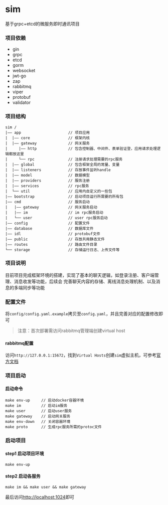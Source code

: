 # sim
基于grpc+etcd的微服务即时通讯项目

### 项目依赖
- gin
- grpc
- etcd
- gorm
- websocket
- jwt-go
- zap
- rabbitmq
- viper
- protobuf
- validator

### 项目结构
```text
sim /
|—— app                     // 项目应用
|  |—— core                 // 框架内核
|  |—— gateway              // 网关服务
|     |—— http              // 包含控制器、中间件、表单验证登，应用请求处理逻辑都放这里
|     └── rpc               // 注册请求处理需要的rpc服务
|  |—— global               // 包含框架全局的常量、变量
|  |—— listeners            // 存放事件监听handle
|  |—— model                // 数据模型
|  |—— providers            // 服务注册
|  |—— services             // rpc服务
|  └── util                 // 应用内自定义的一些包
|—— bootstrap               // 启动项目运行所需要的所有包
|—— cmd                     // 服务启动
|   |—— gateway             // 网关服务启动
|   |—— im                  // im rpc服务启动
|   └── user                // user rpc服务启动
|—— config                  // 配置文件
|—— database                // 数据库文件
|—— idl                     // protobuf文件
|—— public                  // 存放共用静态文件
|—— routes                  // 路由文件目录
└── storage                 // 存储运行日志、上传文件等
```

### 项目说明
目前项目完成框架环境的搭建，实现了基本的聊天逻辑，如登录注册、客户端管理、消息收发等功能，后续会
完善聊天内容的存储、离线消息处理机制、以及消息的多端同步等功能

### 配置文件
将`config/config.yaml.example`拷贝至`config.yaml`，并且完善对应的配置修改即可
> 注意：首次部署需访问rabbitmq管理端创建virtual host
#### rabbitmq配置
访问`http://127.0.0.1:15672`，找到`Virtual Hosts`创建`sim`虚拟主机，可参考[官方文档](https://www.rabbitmq.com/vhosts.html)


### 项目启动
#### 启动命令
```shell
make env-up     // 启动docker容器环境
make im         // 启动im服务
make user       // 启动user服务
make gateway    // 启动网关服务
make env-down   // 关闭容器环境
make proto      // 生成rpc服务所需的protoc文件
```

### 启动项目
#### step1 启动项目环境
`make env-up`
#### step2 启动各服务
`make im && make user && make gateway`

最后访问[http://localhost:1024](http://localhost:1024)即可